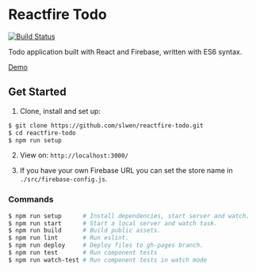 # Reactfire Todo

[![Build Status](https://travis-ci.org/slwen/reactfire-todo.svg?branch=master)](https://travis-ci.org/slwen/reactfire-todo)

Todo application built with React and Firebase, written with ES6 syntax.

[Demo](http://slwen.github.io/reactfire-todo)

## Get Started

1. Clone, install and set up:

  ```sh
  $ git clone https://github.com/slwen/reactfire-todo.git
  $ cd reactfire-todo
  $ npm run setup
  ```

2. View on: `http://localhost:3000/`

3. If you have your own Firebase URL you can set the store name in `./src/firebase-config.js`.

### Commands

```sh
$ npm run setup      # Install dependencies, start server and watch.
$ npm run start      # Start a local server and watch task.
$ npm run build      # Build public assets.
$ npm run lint       # Run eslint.
$ npm run deploy     # Deploy files to gh-pages branch.
$ npm run test       # Run component tests
$ npm run watch-test # Run component tests in watch mode
```
